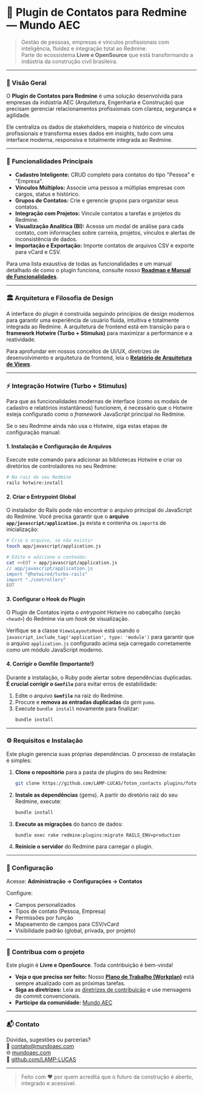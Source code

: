 # 📇 Plugin de Contatos para Redmine — Mundo AEC

> Gestão de pessoas, empresas e vínculos profissionais com inteligência, fluidez e integração total ao Redmine.  
> Parte do ecossistema **Livre e OpenSource** que está transformando a indústria da construção civil brasileira.

---

### 🚀 Visão Geral

O **Plugin de Contatos para Redmine** é uma solução desenvolvida para empresas da indústria AEC (Arquitetura, Engenharia e Construção) que precisam gerenciar relacionamentos profissionais com clareza, segurança e agilidade.

Ele centraliza os dados de stakeholders, mapeia o histórico de vínculos profissionais e transforma esses dados em insights, tudo com uma interface moderna, responsiva e totalmente integrada ao Redmine.

---

### 🧩 Funcionalidades Principais

- **Cadastro Inteligente:** CRUD completo para contatos do tipo "Pessoa" e "Empresa".
- **Vínculos Múltiplos:** Associe uma pessoa a múltiplas empresas com cargos, status e histórico.
- **Grupos de Contatos:** Crie e gerencie grupos para organizar seus contatos.
- **Integração com Projetos:** Vincule contatos a tarefas e projetos do Redmine.
- **Visualização Analítica (BI):** Acesse um modal de análise para cada contato, com informações sobre carreira, projetos, vínculos e alertas de inconsistência de dados.
- **Importação e Exportação:** Importe contatos de arquivos CSV e exporte para vCard e CSV.

Para uma lista exaustiva de todas as funcionalidades e um manual detalhado de como o plugin funciona, consulte nosso **[Roadmap e Manual de Funcionalidades](docs/ROADMAP.md)**.

---

### 🏛️ Arquitetura e Filosofia de Design

A interface do plugin é construída seguindo princípios de design modernos para garantir uma experiência de usuário fluida, intuitiva e totalmente integrada ao Redmine. A arquitetura de frontend está em transição para o **framework Hotwire (Turbo + Stimulus)** para maximizar a performance e a reatividade.

Para aprofundar em nossos conceitos de UI/UX, diretrizes de desenvolvimento e arquitetura de frontend, leia o **[Relatório de Arquitetura de Views](docs/views_architecture.md)**.

---

### ⚡ Integração Hotwire (Turbo + Stimulus)

Para que as funcionalidades modernas de interface (como os modais de cadastro e relatórios instantâneos) funcionem, é necessário que o Hotwire esteja configurado como o *framework* JavaScript principal no Redmine.

Se o seu Redmine ainda não usa o Hotwire, siga estas etapas de configuração manual:

#### 1\. Instalação e Configuração de Arquivos

Execute este comando para adicionar as bibliotecas Hotwire e criar os diretórios de controladores no seu Redmine:

```bash
# Na raiz do seu Redmine
rails hotwire:install
```

#### 2\. Criar o Entrypoint Global

O instalador do Rails pode não encontrar o arquivo principal do JavaScript do Redmine. Você precisa garantir que o **arquivo `app/javascript/application.js`** exista e contenha os `import`s de inicialização:

```bash
# Crie o arquivo, se não existir
touch app/javascript/application.js

# Edite e adicione o conteúdo:
cat <<EOT > app/javascript/application.js
// app/javascript/application.js
import "@hotwired/turbo-rails"
import "./controllers"
EOT
```

#### 3\. Configurar o Hook do Plugin

O Plugin de Contatos injeta o *entrypoint* Hotwire no cabeçalho (seção `<head>`) do Redmine via um *hook* de visualização.

Verifique se a classe `ViewsLayoutsHook` está usando o `javascript_include_tag('application', type: 'module')` para garantir que o arquivo `application.js` configurado acima seja carregado corretamente como um módulo JavaScript moderno.

#### 4\. Corrigir o Gemfile (Importante\!)

Durante a instalação, o Ruby pode alertar sobre dependências duplicadas. **É crucial corrigir o `Gemfile`** para evitar erros de estabilidade:

1.  Edite o arquivo **`Gemfile`** na raiz do Redmine.
2.  Procure e **remova as entradas duplicadas** da *gem* `puma`.
3.  Execute `bundle install` novamente para finalizar:
    ```bash
    bundle install
    ```

---

### ⚙️ Requisitos e Instalação

Este plugin gerencia suas próprias dependências. O processo de instalação é simples:

1.  **Clone o repositório** para a pasta de plugins do seu Redmine:
    ```bash
    git clone https://github.com/LAMP-LUCAS/foton_contacts plugins/foton_contacts
    ```

2.  **Instale as dependências** (gems). A partir do diretório raiz do seu Redmine, execute:
    ```bash
    bundle install
    ```

3.  **Execute as migrações** do banco de dados:
    ```bash
    bundle exec rake redmine:plugins:migrate RAILS_ENV=production
    ```

4.  **Reinicie o servidor** do Redmine para carregar o plugin.

---

### 🔧 Configuração

Acesse: **Administração → Configurações → Contatos**

Configure:

- Campos personalizados
- Tipos de contato (Pessoa, Empresa)
- Permissões por função
- Mapeamento de campos para CSV/vCard
- Visibilidade padrão (global, privada, por projeto)

---

### 🤝 Contribua com o projeto

Este plugin é **Livre e OpenSource**. Toda contribuição é bem-vinda!

- **Veja o que precisa ser feito:** Nosso **[Plano de Trabalho (Workplan)](docs/workplan.md)** está sempre atualizado com as próximas tarefas.
- **Siga as diretrizes:** Leia as [diretrizes de contribuição](CONTRIBUTING.md) e use mensagens de commit convencionais.
- **Participe da comunidade:** [Mundo AEC](https://mundoaec.com/)

---

### 📬 Contato

Dúvidas, sugestões ou parcerias?  
📧 contato@mundoaec.com  
🌐 [mundoaec.com](https://mundoaec.com/)  
🐙 [github.com/LAMP-LUCAS](https://mundoaec.com/)

---

> Feito com ♥ por quem acredita que o futuro da construção é aberto, integrado e acessível.